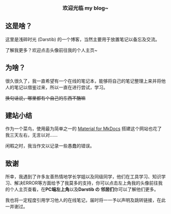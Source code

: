 
<h3 style="text-align: center;">欢迎光临 my blog~</h3>

## 这是啥？

这里是浅碎时光 (Darstib) 的一个博客，当然主要用于放置笔记以备忘及交流。

了解我更多？欢迎点击头像前往我的个人主页~

## 为啥？

很久很久了，我一直希望有一个在线的笔记本，能够将自己的笔记整理上来并将他人的笔记以借鉴过来，所以一直在进行尝试，学习。

<del>换句话说，哪里都有个自己的东西不酷嘛</del>

## 建站小结

作为一个菜鸟，使用最为简单之一的 [Material for MkDocs](https://squidfunk.github.io/mkdocs-material/) 搭建这个网站也花了我三天左右，无言以对……

闲暇之时，我当作文以记录一些愚蠢的错误。

## 致谢

所幸，我遇到了许多友善热情地学长学姐以及同级同学，他们在工具学习、知识学习、解决ERROR等方面给予了我莫多的支持，你可以点击左上角我的头像前往我的个人主页查看，在**PC端左上角**以及**Darstib の 邻居们**你可以了解他们更多。

我也将一定程度引用学习他人的在线笔记，届时将一一予以声明及跳转链接，在此一并谢过。
